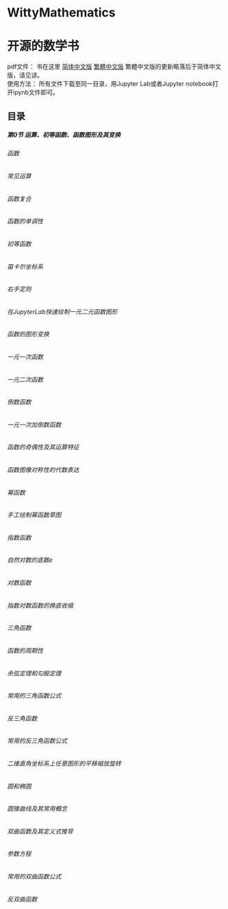 # WittyMathematics
# 开源的数学书
pdf文件： 书在这里 <a href="https://github.com/kastaineibum/WittyMathematics/blob/main/Witty%20Mathematics%20Book.pdf">简体中文版</a>  <a href="https://github.com/kastaineibum/WittyMathematics/blob/main/Witty%20Mathematics%20Traditional%20Chinese.pdf">繁體中文版</a> 繁體中文版的更新略落后于简体中文版，请见谅。<br/>
使用方法： 所有文件下载至同一目录，用Jupyter Lab或者Jupyter notebook打开ipynb文件即可。<br/>
## 目录
##### 第0节 运算、初等函数、函数图形及其变换
###### 函数
###### 常见运算
###### 函数复合
###### 函数的单调性
###### 初等函数
###### 笛卡尔坐标系
###### 右手定则
###### 在JupyterLab快速绘制一元二元函数图形
###### 函数的图形变换
###### 一元一次函数
###### 一元二次函数
###### 倒数函数
###### 一元一次加倒数函数
###### 函数的奇偶性及其运算特征
###### 函数图像对称性的代数表达
###### 幂函数
###### 手工绘制幂函数草图
###### 指数函数
###### 自然对数的底数e
###### 对数函数
###### 指数对数函数的换底收缩
###### 三角函数
###### 函数的周期性
###### 余弦定理和勾股定理
###### 常用的三角函数公式
###### 反三角函数
###### 常用的反三角函数公式
###### 二维直角坐标系上任意图形的平移缩放旋转
###### 圆和椭圆
###### 圆锥曲线及其常用概念
###### 双曲函数及其定义式推导
###### 参数方程
###### 常用的双曲函数公式
###### 反双曲函数
